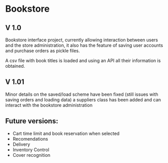 # Bookstore

V 1.0
-

Bookstore interface project, currently allowing interaction between users and the store administration, it also has the feature of saving user accounts and purchase orders as pickle files.

A csv file with book titles is loaded and using an API all their information is obtained.

V 1.01
-

Minor details on the saved/load scheme have been fixed (still issues with saving orders and loading data) a suppliers class has been added and can interact with the bookstore administration

Future versions:
-
- Cart time limit and book reservation when selected
- Recomendations
- Delivery
- Inventory Control
- Cover recognition 
